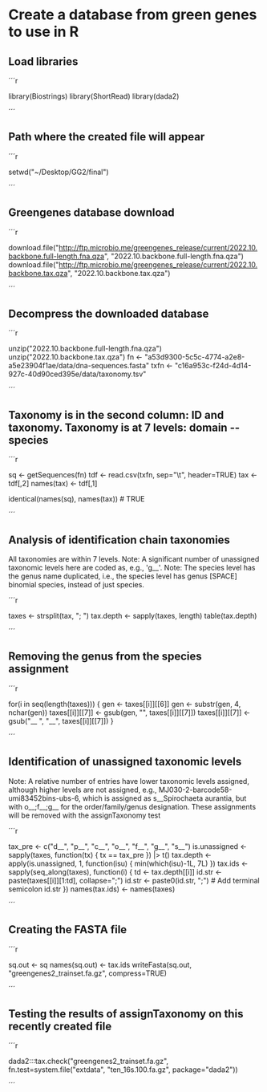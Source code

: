 # Create a database from green genes to use in R 

## Load libraries

´´´r

library(Biostrings)
library(ShortRead)
library(dada2)

´´´

## Path where the created file will appear

´´´r

setwd("~/Desktop/GG2/final")

´´´

## Greengenes database download

´´´r

download.file("http://ftp.microbio.me/greengenes_release/current/2022.10.backbone.full-length.fna.qza", 
              "2022.10.backbone.full-length.fna.qza")
download.file("http://ftp.microbio.me/greengenes_release/current/2022.10.backbone.tax.qza",
              "2022.10.backbone.tax.qza")

´´´

## Decompress the downloaded database

´´´r

unzip("2022.10.backbone.full-length.fna.qza")
unzip("2022.10.backbone.tax.qza")
fn <- "a53d9300-5c5c-4774-a2e8-a5e23904f1ae/data/dna-sequences.fasta"
txfn <- "c16a953c-f24d-4d14-927c-40d90ced395e/data/taxonomy.tsv"

´´´

## Taxonomy is in the second column: ID and taxonomy. Taxonomy is at 7 levels: domain -- species

´´´r

sq <- getSequences(fn)
tdf <- read.csv(txfn, sep="\t", header=TRUE)
tax <- tdf[,2]
names(tax) <- tdf[,1]

identical(names(sq), names(tax)) # TRUE

´´´

## Analysis of identification chain taxonomies

All taxonomies are within 7 levels.
Note: A significant number of unassigned taxonomic levels here are coded as, e.g., 'g__'.
Note: The species level has the genus name duplicated, i.e., the species level has genus [SPACE] binomial species, instead of just species.

´´´r

taxes <- strsplit(tax, "; ")
tax.depth <- sapply(taxes, length)
table(tax.depth) 

´´´

## Removing the genus from the species assignment

´´´r

for(i in seq(length(taxes))) {
  gen <- taxes[[i]][[6]]
  gen <- substr(gen, 4, nchar(gen))
  taxes[[i]][[7]] <- gsub(gen, "", taxes[[i]][[7]])
  taxes[[i]][[7]] <- gsub("__ ", "__", taxes[[i]][[7]])
}

´´´
## Identification of unassigned taxonomic levels

Note: A relative number of entries have lower taxonomic levels assigned, although higher levels are not assigned,
e.g., MJ030-2-barcode58-umi83452bins-ubs-6, which is assigned as s__Spirochaeta aurantia, but with o__;f__;g__ for the order/family/genus designation. 
These assignments will be removed with the assignTaxonomy test

´´´r

tax_pre <- c("d__", "p__", "c__", "o__", "f__", "g__", "s__")
is.unassigned <- sapply(taxes, function(tx) {
  tx == tax_pre
}) |> t()
tax.depth <- apply(is.unassigned, 1, function(isu) { min(which(isu)-1L, 7L) })
tax.ids <- sapply(seq_along(taxes), function(i) {
  td <- tax.depth[[i]]
  id.str <- paste(taxes[[i]][1:td], collapse=";")
  id.str <- paste0(id.str, ";") # Add terminal semicolon
  id.str
})
names(tax.ids) <- names(taxes)

´´´

## Creating the FASTA file

´´´r

sq.out <- sq
names(sq.out) <- tax.ids
writeFasta(sq.out, "greengenes2_trainset.fa.gz", compress=TRUE)

´´´

## Testing the results of assignTaxonomy on this recently created file

´´´r

dada2:::tax.check("greengenes2_trainset.fa.gz", fn.test=system.file("extdata", "ten_16s.100.fa.gz", package="dada2"))

´´´
